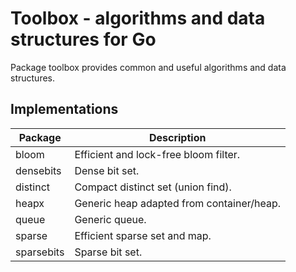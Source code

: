 # Toolbox - algorithms and data structures for Go

Package toolbox provides common and useful algorithms and data structures.

## Implementations

| Package    | Description
|------------|------------
| bloom      | Efficient and lock-free bloom filter.
| densebits  | Dense bit set.
| distinct   | Compact distinct set (union find).
| heapx      | Generic heap adapted from container/heap.
| queue      | Generic queue.
| sparse     | Efficient sparse set and map.
| sparsebits | Sparse bit set.
